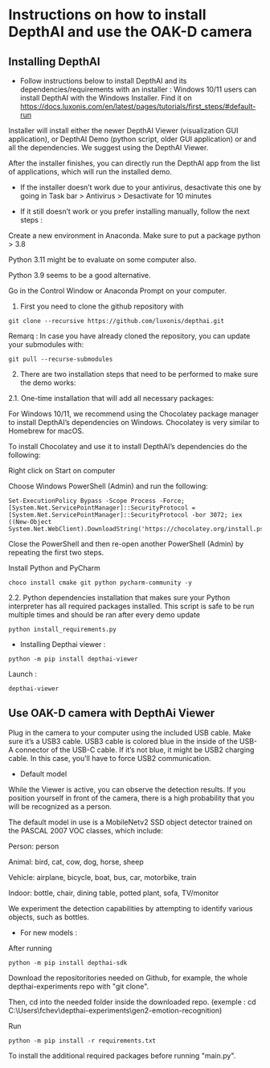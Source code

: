 # Instructions on how to install DepthAI and use the OAK-D camera

## Installing DepthAI

- Follow instructions below to install DepthAI and its dependencies/requirements with an installer : 
Windows 10/11 users can install DepthAI with the Windows Installer. Find it on https://docs.luxonis.com/en/latest/pages/tutorials/first_steps/#default-run 

Installer will install either the newer DepthAI Viewer (visualization GUI application), or DepthAI Demo (python script, older GUI application) or and all the dependencies. We suggest using the DepthAI Viewer.

After the installer finishes, you can directly run the DepthAI app from the list of applications, which will run the installed demo.

- If the installer doesn’t work due to your antivirus, desactivate this one by going in Task bar > Antivirus > Desactivate for 10 minutes 

- If it still doesn’t work or you prefer installing manually, follow the next steps :

Create a new environment in Anaconda. Make sure to put a package python > 3.8 

Python 3.11 might be to evaluate on some computer also. 

Python 3.9 seems to be a good alternative.

Go in the Control Window or Anaconda Prompt on your computer.

1. First you need to clone the github repository with

```
git clone --recursive https://github.com/luxonis/depthai.git
```

Remarq : In case you have already cloned the repository, you can update your submodules with:

```
git pull --recurse-submodules
```

2. There are two installation steps that need to be performed to make sure the demo works:

2.1. One-time installation that will add all necessary packages:

For Windows 10/11, we recommend using the Chocolatey package manager to install DepthAI’s dependencies on Windows. Chocolatey is very similar to Homebrew for macOS.

To install Chocolatey and use it to install DepthAI’s dependencies do the following:

Right click on Start on computer 

Choose Windows PowerShell (Admin) and run the following:

```
Set-ExecutionPolicy Bypass -Scope Process -Force; [System.Net.ServicePointManager]::SecurityProtocol = [System.Net.ServicePointManager]::SecurityProtocol -bor 3072; iex ((New-Object System.Net.WebClient).DownloadString('https://chocolatey.org/install.ps1'))
```

Close the PowerShell and then re-open another PowerShell (Admin) by repeating the first two steps.

Install Python and PyCharm

```
choco install cmake git python pycharm-community -y
```

2.2. Python dependencies installation that makes sure your Python interpreter has all required packages installed. This script is safe to be run multiple times and should be ran after every demo update

``` 
python install_requirements.py
```

- Installing Depthai viewer : 

```
python -m pip install depthai-viewer
```

Launch : 

``` 
depthai-viewer
```

## Use OAK-D camera with DepthAi Viewer 

Plug in the camera to your computer using the included USB cable. Make sure it’s a USB3 cable. USB3 cable is colored blue in the inside of the USB-A connector of the USB-C cable. If it’s not blue, it might be USB2 charging cable. In this case, you’ll have to force USB2 communication.

- Default model

While the Viewer is active, you can observe the detection results. If you position yourself in front of the camera, there is a high probability that you will be recognized as a person.

The default model in use is a MobileNetv2 SSD object detector trained on the PASCAL 2007 VOC classes, which include:

Person: person

Animal: bird, cat, cow, dog, horse, sheep

Vehicle: airplane, bicycle, boat, bus, car, motorbike, train

Indoor: bottle, chair, dining table, potted plant, sofa, TV/monitor

We experiment the detection capabilities by attempting to identify various objects, such as bottles.

- For new models : 

After running 

``` 
python -m pip install depthai-sdk
``` 

Download the repositoritories needed on Github, for example, the whole depthai-experiments repo with "git clone". 

Then, cd into the needed folder inside the downloaded repo. (exemple : cd C:\Users\fchev\depthai-experiments\gen2-emotion-recognition)

Run 
```
python -m pip install -r requirements.txt
```

To install the additional required packages before running "main.py".
